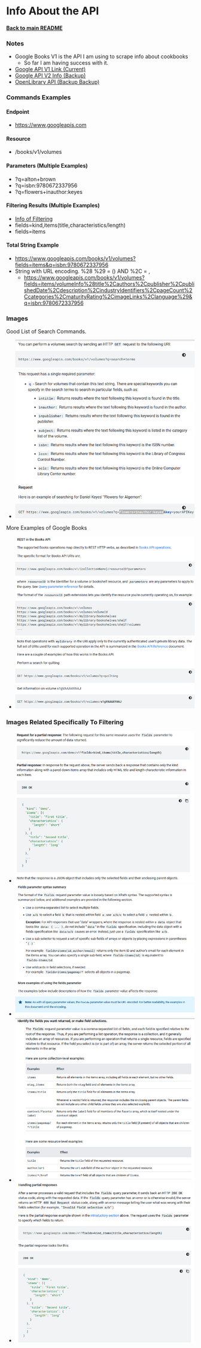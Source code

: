 # Info About the API

#### [Back to main README](../README.md)

### Notes
* Google Books V1 is the API I am using to scrape info about cookbooks
  * So far I am having success with it.
* [Google API V1 Link (Current)](https://developers.google.com/books/docs/v1/using)
* [Google API V2 Info (Backup)](https://developers.google.com/books/docs/static-links)
* [OpenLibrary API (Backup Backup)](https://openlibrary.org/dev/docs/api/books)

### Commands Examples
#### Endpoint
- https://www.googleapis.com

#### Resource
- /books/v1/volumes

#### Parameters (Multiple Examples)
- ?q=alton+brown
- ?q=isbn:9780672337956
- ?q=flowers+inauthor:keyes

#### Filtering Results (Multiple Examples)
- [Info of Filtering](https://developers.google.com/books/docs/v1/performance)
- fields=kind,items(title,characteristics/length)
- fields=items

#### Total String Example
- https://www.googleapis.com/books/v1/volumes?fields=items&q=isbn:9780672337956
- String with URL encoding.  %28 %29 = () AND %2C = ,
  - https://www.googleapis.com/books/v1/volumes?fields=items/volumeInfo%28title%2Cauthors%2Cpublisher%2CpublishedDate%2Cdescription%2CindustryIdentifiers%2CpageCount%2Ccategories%2CmaturityRating%2CimageLinks%2Clanguage%29&q=isbn:9780672337956

### Images
Good List of Search Commands.
* ![Good List of Search Commands](LayoutPictures/GoodCommandSummaryScreenshot.PNG)

More Examples of Google Books
* ![More Examples of Google Books](LayoutPictures/MoreGoogleApiCommands.PNG)

### Images Related Specifically To Filtering
* ![JSON Filtering Info](LayoutPictures/JSONFiltering1.PNG)
* ![JSON Filtering Info](LayoutPictures/JSONFiltering2.PNG)
* ![JSON Filtering Info](LayoutPictures/JSONFiltering3.PNG)
* ![JSON Filtering Info](LayoutPictures/JSONFiltering4.PNG)